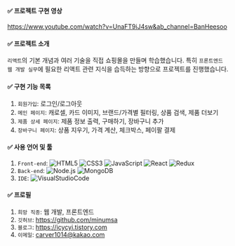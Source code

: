 #### ✅ 프로젝트 구현 영상

https://www.youtube.com/watch?v=UnaFT9iJ4sw&ab_channel=BanHeesoo

#### ✅ 프로젝트 소개

`리액트`의 기본 개념과 여러 기술을 직접 쇼핑몰을 만들며 학습했습니다. 특히 `프론트엔드 웹 개발 실무`에 필요한 리액트 관련 지식을 습득하는 방향으로 프로젝트를 진행했습니다.

#### ✅ 구현 기능 목록

1. `회원가입`: 로그인/로그아웃
2. `메인 페이지`: 캐로셀, 카드 이미지, 브랜드/가격별 필터링, 상품 검색, 제품 더보기
3. `제품 상세 페이지`: 제품 정보 출력, 구매하기, 장바구니 추가
4. `장바구니 페이지`: 상품 지우기, 가격 계산, 체크박스, 페이팔 결제

#### ✅ 사용 언어 및 툴

1. `Front-end`: <img alt="HTML5" src="https://img.shields.io/badge/html5-%23E34F26.svg?style=for-the-badge&logo=html5&logoColor=white"/> <img alt="CSS3" src="https://img.shields.io/badge/css3-%231572B6.svg?style=for-the-badge&logo=css3&logoColor=white"/> <img alt="JavaScript" src="https://img.shields.io/badge/javascript-%23323330.svg?style=for-the-badge&logo=javascript&logoColor=%23F7DF1E"/> <img alt="React" src="https://img.shields.io/badge/react-%2320232a.svg?style=for-the-badge&logo=react&logoColor=%2361DAFB"/> <img alt="Redux" src="https://img.shields.io/badge/redux-%23593d88.svg?style=for-the-badge&logo=redux&logoColor=black"/>
2. `Back-end`: <img alt="Node.js" src="https://img.shields.io/badge/Node.js-339933.svg?style=for-the-badge&logo=Node.js&logoColor=white"/> <img alt="MongoDB" src="https://img.shields.io/badge/MongoDB-%23323330.svg?style=for-the-badge&logo=MongoDB&logoColor=47A248"/>
3. `IDE`: <img alt="VisualStudioCode" src="https://img.shields.io/badge/VisualStudioCode-007ACC.svg?style=for-the-badge&logo=VisualStudioCode&logoColor=white"/>

#### ✅ 프로필

1. `희망 직종`: 웹 개발, 프론트엔드
2. `깃허브`: https://github.com/minumsa
3. `블로그`: https://icycyi.tistory.com
4. `이메일`: carver1014@kakao.com
